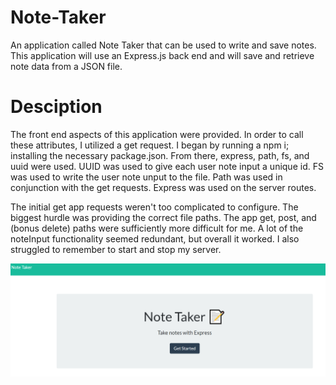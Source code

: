 # Note-Taker

An application called Note Taker that can be used to write and save notes. This application will use an Express.js back end and will save and retrieve note data from a JSON file.

# Desciption

The front end aspects of this application were provided. In order to call these attributes, I utilized a get request. I began by running a npm i; installing the necessary package.json. From there, express, path, fs, and uuid were used. UUID was used to give each user note input a unique id. FS was used to write the user note unput to the file. Path was used in conjunction with the get requests. Express was used on the server routes.

 The initial get app requests weren't too complicated to configure. The biggest hurdle was providing the correct file paths. The app get, post, and (bonus delete) paths were sufficiently more difficult for me. A lot of the noteInput functionality seemed redundant, but overall it worked. I also struggled to remember to start and stop my server.  

![alt text](Assets/screen-shot.jpg)